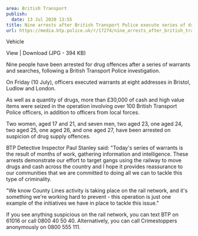 ```yaml
area: British Transport
publish:
  date: 13 Jul 2020 13:55
title: Nine arrests after British Transport Police execute series of drug warrants
url: https://media.btp.police.uk/r/17274/nine_arrests_after_british_transport_police_execu
```

Vehicle

View | Download (JPG - 394 KB)

Nine people have been arrested for drug offences after a series of warrants and searches, following a British Transport Police investigation.

On Friday (10 July), officers executed warrants at eight addresses in Bristol, Ludlow and London.

As well as a quantity of drugs, more than £30,000 of cash and high value items were seized in the operation involving over 100 British Transport Police officers, in addition to officers from local forces.

Two women, aged 17 and 21, and seven men, two aged 23, one aged 24, two aged 25, one aged 26, and one aged 27, have been arrested on suspicion of drug supply offences.

BTP Detective Inspector Paul Stanley said: "Today's series of warrants is the result of months of work, gathering information and intelligence. These arrests demonstrate our effort to target gangs using the railway to move drugs and cash across the country and I hope it provides reassurance to our communities that we are committed to doing all we can to tackle this type of criminality.

"We know County Lines activity is taking place on the rail network, and it's something we're working hard to prevent - this operation is just one example of the initiatives we have in place to tackle this issue."

If you see anything suspicious on the rail network, you can text BTP on 61016 or call 0800 40 50 40. Alternatively, you can call Crimestoppers anonymously on 0800 555 111.
